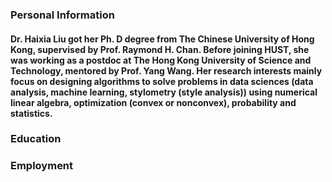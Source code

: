 ### Personal Information
#### Dr. Haixia Liu got her Ph. D degree from The Chinese University of Hong Kong, supervised by Prof. Raymond H. Chan. Before joining HUST, she was working as a postdoc at The Hong Kong University of Science and Technology, mentored by Prof.  Yang Wang. Her research interests mainly focus on designing algorithms to solve problems in data sciences (data analysis, machine learning, stylometry (style analysis)) using numerical linear algebra, optimization (convex or nonconvex), probability and statistics.
### Education
#### 
### Employment
